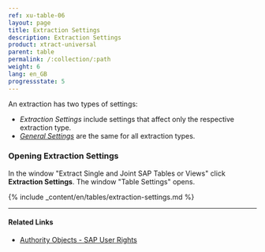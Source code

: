 ```yaml
---
ref: xu-table-06
layout: page
title: Extraction Settings 
description: Extraction Settings
product: xtract-universal
parent: table
permalink: /:collection/:path
weight: 6
lang: en_GB
progressstate: 5
---
```

An extraction has two types of settings: 
- *Extraction Settings* include settings that affect only the respective extraction type.
- [*General Settings*](../getting-started/general-settings) are the same for all extraction types. 

### Opening Extraction Settings
In the window "Extract Single and Joint SAP Tables or Views" click **Extraction Settings**. The window "Table Settings" opens. 


{% include _content/en/tables/extraction-settings.md  %}

***********
#### Related Links
- [Authority Objects - SAP User Rights](https://kb.theobald-software.com/sap/authority-objects-sap-user-rights)